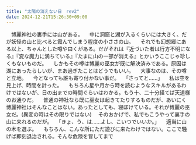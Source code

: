 ```yaml
---
title: "太陽の消えない日　rev2"
date: 2024-12-21T15:26:30+09:00
---
```

　博麗神社の裏手には山がある。
　中に洞窟と湖が入るくらいには大きく、だが妖怪の山と比べると霞んでしまう程度の小ささの山。
　それでも幻想郷にある以上、ちゃんとした噂や曰くがある。だがそれは『近づいた者は行方不明になる』『変な魔力に満ちている』『たまに山の一部が消える』とかいうここじゃ珍しくもないものだ。
　しかもその噂は博麗の巫女が既に解決済みである。原因は湖にあったらしいが、まあ過ぎたことはどうでもいい。
　大事なのは、その噂と立地。
　今となっても誰も寄り付かない事だ。
　「さってと……」
　私は空を見上げ、時間を計った。
　もちろん星や月から時を読むようなスキルがあるわけではないが、日の出までの時間ぐらいはわかる。もう十、二十分経てば天道様のお通りだ。
　普通の神社なら既に巫女は起きてたりするものだが、あいにく博麗神社はそんなことはない。あったとしても、寝ぼけている。それが博麗の巫女だ。(異変の時はその限りではない)
　そのおかげで、私でもこうやって裏手の山に来れるのだが。
　「きょ、う、は……よし、こいつでいいか。」
　適当に山の木を選ぶ。
　もちろん、こんな所にただ遊びに来たわけではない。ここで騒げば即刻退治される。そんな危険を冒してまで
　
　
